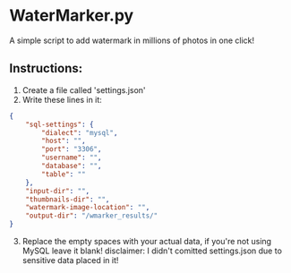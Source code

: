# WaterMarker.py

A simple script to add watermark in millions of photos in one click!

## Instructions:
1. Create a file called 'settings.json'
2. Write these lines in it:
```json
{
	"sql-settings": {
		"dialect": "mysql",
		"host": "",
		"port": "3306",
		"username": "",
		"database": "",
		"table": ""
	},
	"input-dir": "",
	"thumbnails-dir": "",
	"watermark-image-location": "",
	"output-dir": "/wmarker_results/"
}
```
3. Replace the empty spaces with your actual data, if you're not using MySQL leave it blank!
disclaimer: I didn't comitted settings.json due to sensitive data placed in it!

